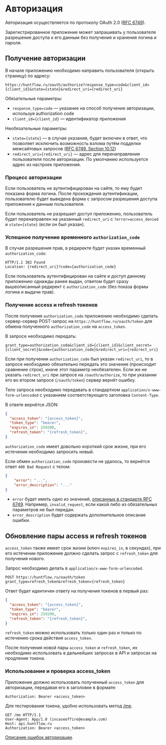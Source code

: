 # Авторизация

Авторизация осуществляется по протоколу OAuth 2.0 ([RFC 6749](http://tools.ietf.org/html/rfc6749)).

Зарегистрированное приложение может запрашивать у пользователя
разрешение доступа к его данным без получения и хранения
логина и пароля.

<a name="oauth"></a>
## Получение авторизации
В начале приложению необходимо направить пользователя (открыть страницу)
по адресу:

```
https://huntflow.ru/oauth/authorize?response_type=code&client_id={client_id}&state={state}&redirect_uri={redirect_uri}
```

Обязательные параметры:

* `response_type=code` — указание на способ получение авторизации, используя
  authorization code
* `client_id={client_id}` — идентификатор приложения


Необязательные параметры:

* `state={state}` — в случае указания, будет включен в ответ, что
  позволяет исключить возможность взлома путём подделки межсайтовых
  запросов ([RFC 6749. Section 10.12](http://tools.ietf.org/html/rfc6749#section-10.12))
* `redirect_uri={redirect_uri}` — адрес для перенаправления пользователя после
  авторизации. По умолчанию используется адрес из настроек приложения.


<a name="oauth_process"></a>
### Процесс авторизации

Если пользователь не аутентифицирован на сайте, то ему будет показана форма логина. После прохождения аутентификации, пользователю
будет выведена форма с запросом разрешения доступа приложения к данным пользователя.

Если пользователь не разрешает доступ приложению, пользователь будет
перенаправлен на указанный `redirect_uri` с `?error=access_denied` и
`state={state}` (если он был указан).


<a name="oauth_authorization_code"></a>
### Успешное получение временного `authorization_code`

В случае разрешения прав, в редиректе будет указан
временный `authorization_code`:

```http
HTTP/1.1 302 Found
Location: {redirect_uri}?code={authorization_code}
```

Если пользователь аутентифицирован на сайте и доступ данному приложению однажды
ранее выдан, ответом будет сразу вышеописанный редирект с `authorization_code`
(без показа формы логина и выдачи прав).


<a name="oauth_tokens"></a>
### Получение access и refresh токенов

После получения `authorization_code` приложению необходимо сделать сервер-сервер
POST-запрос на `https://huntflow.ru/oauth/token` для обмена полученного
`authorization_code` на `access_token`.

В запросе необходимо передать:

```
grant_type=authorization_code&client_id={client_id}&client_secret={client_secret}&code={authorization_code}&redirect_uri={redirect_uri}
```

Если при получении `authorization_code` был указан `redirect_uri`, то в запросе
необходимо обязательно передать это значение (происходит сравнение строк),
иначе этот параметр необязателен. Если же не указать `redirect_uri` при запросе
на `/oauth/authorize`, то при указании его во втором запросе (`/oauth/token`)
сервер вернёт ошибку.

Тело запроса необходимо передавать в стандартном
`application/x-www-form-urlencoded` с указанием соответствующего заголовка
`Content-Type`.

В ответе вернётся JSON:

```json
{
  "access_token": "{access_token}",
  "token_type": "bearer",
  "expires_in": 259200,
  "refresh_token": "{refresh_token}",
}
```

`authorization_code` имеет довольно короткий срок жизни, при его истечении
необходимо запросить новый.

Если обмен `authorization_code` произвести не удалось, то вернётся ответ `400 Bad Request` с телом:

```json
{
    "error": "...",
    "error_description": "..."
}
```

* `error` будет иметь одно из значений,
  [описанных в стандарте RFC 6749](http://tools.ietf.org/html/rfc6749#section-5.2).
  Например, `invalid_request`, если какой либо из обязательных параметров не был передан.
* `error_description` будет содержать дополнительное описание ошибки.


<a name="oauth_refresh_token"></a>
## Обновление пары access и refresh токенов
`access_token` также имеет срок жизни (ключ `expires_in`, в секундах), при его
истечении приложение должно сделать запрос с `refresh_token` для получения
нового.

Запрос необходимо делать в `application/x-www-form-urlencoded`.

```
POST https://huntflow.ru/oauth/token
grant_type=refresh_token&refresh_token={refresh_token}
```

Ответ будет идентичен ответу на получения токенов в первый раз:

```json
{
  "access_token": "{access_token}",
  "token_type": "bearer",
  "expires_in": 259200,
  "refresh_token": "{refresh_token}",
}
```

`refresh_token` можно использовать только один раз и только по истечению
срока действия `access_token`.

После получения новой пары `access_token` и `refresh_token`, их необходимо использовать
в дальнейших запросах в API и запросах на продление токена.


<a name="oauth_check_access_token"></a>
### Использование и проверка access_token

Приложение должно использовать полученный `access_token` для авторизации, 
передавая его в заголовке в формате:

```Authorization: Bearer <access_token>```

Для тестирования токена, удобно использовать метод [/me](user.md#me).

```http
GET /me HTTP/1.1
User-Agent: App/1.0 (incaseoffire@example.com)
Host: api.huntflow.ru
Authorization: Bearer <access_token>
```

[Описание ошибок авторизации](errors.md#oauth).
